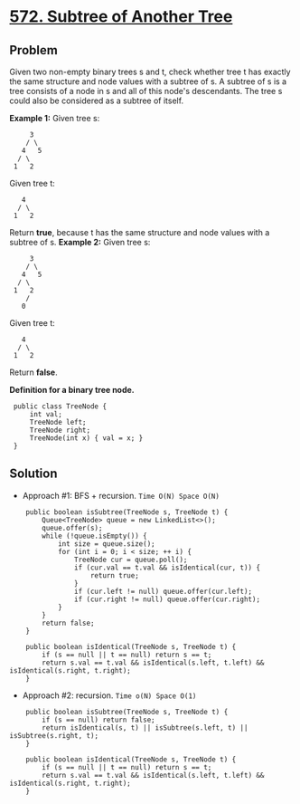 # <a href='https://leetcode.com/problems/subtree-of-another-tree/'>572. Subtree of Another Tree</a>

## Problem
Given two non-empty binary trees s and t, check whether tree t has exactly the same structure and node values with a 
subtree of s. A subtree of s is a tree consists of a node in s and all of this node's descendants. The tree s could 
also be considered as a subtree of itself.

<strong>Example 1:</strong>
Given tree s:
```
     3
    / \
   4   5
  / \
 1   2
```
Given tree t:
```
   4 
  / \
 1   2
```
Return <strong>true</strong>, because t has the same structure and node values with a subtree of s.
<strong>Example 2:</strong>
Given tree s:
```
     3
    / \
   4   5
  / \
 1   2
    /
   0
```
Given tree t:
```
   4
  / \
 1   2
```
Return <strong>false</strong>.
 
<strong>Definition for a binary tree node.</strong>
```
 public class TreeNode {
     int val;
     TreeNode left;
     TreeNode right;
     TreeNode(int x) { val = x; }
 }
```

## Solution
- Approach #1: BFS + recursion. ```Time O(N) Space O(N)```
```
    public boolean isSubtree(TreeNode s, TreeNode t) {
        Queue<TreeNode> queue = new LinkedList<>();
        queue.offer(s);
        while (!queue.isEmpty()) {
            int size = queue.size();
            for (int i = 0; i < size; ++ i) {
                TreeNode cur = queue.poll();
                if (cur.val == t.val && isIdentical(cur, t)) {
                    return true;
                }
                if (cur.left != null) queue.offer(cur.left);
                if (cur.right != null) queue.offer(cur.right);
            }
        }
        return false;
    }
    
    public boolean isIdentical(TreeNode s, TreeNode t) {
        if (s == null || t == null) return s == t;
        return s.val == t.val && isIdentical(s.left, t.left) && isIdentical(s.right, t.right);
    }
```

- Approach #2: recursion. ```Time o(N) Space O(1)```
```
    public boolean isSubtree(TreeNode s, TreeNode t) {
        if (s == null) return false;
        return isIdentical(s, t) || isSubtree(s.left, t) || isSubtree(s.right, t);
    }
    
    public boolean isIdentical(TreeNode s, TreeNode t) {
        if (s == null || t == null) return s == t;
        return s.val == t.val && isIdentical(s.left, t.left) && isIdentical(s.right, t.right);
    }
```
